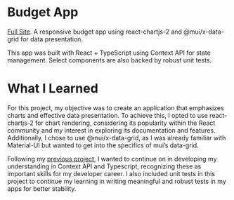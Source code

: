 # Budget App

[Full Site](https://latania-budget-app.netlify.app/). A responsive budget app using react-chartjs-2 and @mui/x-data-grid for data presentation. 

This app was built with React + TypeScript using Context API for state management. Select components are also backed by robust unit tests.

# What I Learned

For this project, my objective was to create an application that emphasizes charts and effective data presentation. To achieve this, I opted to use react-chartjs-2 for chart rendering, considering its popularity within the React community and my interest in exploring its documentation and features. Additionally, I chose to use @mui/x-data-grid, as I was already familiar with Material-UI but wanted to get into the specifics of mui’s data-grid. 

Following my [previous project](https://github.com/LataniaReece/MediaDB), I wanted to continue on in developing my understanding in  Context API and Typescript, recognizing these as important skills for my developer career. I also included unit tests in this project to continue my learning in writing meaningful and robust tests in my apps for better stability.
